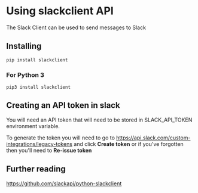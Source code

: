 # Using slackclient API

The Slack Client can be used to send messages to Slack

## Installing

```
pip install slackclient
```

### For Python 3

```
pip3 install slackclient
```

## Creating an API token in slack

You will need an API token that will need to be stored in SLACK_API_TOKEN environment variable.

To generate the token you will need to go to https://api.slack.com/custom-integrations/legacy-tokens and click **Create token** or if you've forgotten then you'll need to **Re-issue token**

## Further reading

https://github.com/slackapi/python-slackclient
